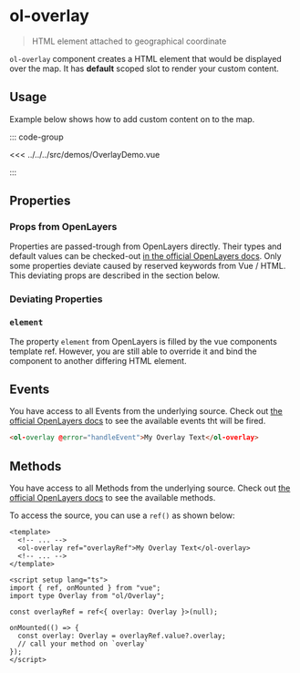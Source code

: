 # ol-overlay

> HTML element attached to geographical coordinate

`ol-overlay` component creates a HTML element that would be displayed over
the map. It has **default** scoped slot to render your custom content.

<script setup>
import OverlayDemo from "@demos/OverlayDemo.vue"
</script>

<ClientOnly>
<OverlayDemo />
</ClientOnly>

## Usage

Example below shows how to add custom content on to the map.

::: code-group

<<< ../../../src/demos/OverlayDemo.vue

:::

## Properties

### Props from OpenLayers

Properties are passed-trough from OpenLayers directly.
Their types and default values can be checked-out [in the official OpenLayers docs](https://openlayers.org/en/latest/apidoc/module-ol_Overlay-Overlay.html).
Only some properties deviate caused by reserved keywords from Vue / HTML.
This deviating props are described in the section below.

### Deviating Properties

### `element`

The property `element` from OpenLayers is filled by the vue components template ref.
However, you are still able to override it and bind the component to another differing HTML element.

## Events

You have access to all Events from the underlying source.
Check out [the official OpenLayers docs](https://openlayers.org/en/latest/apidoc/module-ol_Overlay-Overlay.html) to see the available events tht will be fired.

```html
<ol-overlay @error="handleEvent">My Overlay Text</ol-overlay>
```

## Methods

You have access to all Methods from the underlying source.
Check out [the official OpenLayers docs](https://openlayers.org/en/latest/apidoc/module-ol_Overlay-Overlay.html) to see the available methods.

To access the source, you can use a `ref()` as shown below:

```vue
<template>
  <!-- ... -->
  <ol-overlay ref="overlayRef">My Overlay Text</ol-overlay>
  <!-- ... -->
</template>

<script setup lang="ts">
import { ref, onMounted } from "vue";
import type Overlay from "ol/Overlay";

const overlayRef = ref<{ overlay: Overlay }>(null);

onMounted(() => {
  const overlay: Overlay = overlayRef.value?.overlay;
  // call your method on `overlay`
});
</script>
```
